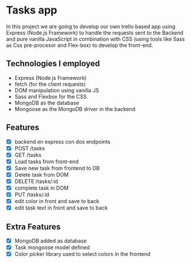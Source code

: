 # Tasks app 

In this project we are going to develop our own trello based app using Express (Node.js Framework) to handle the requests sent to the Backend and pure vanilla JavaScript in combination with CSS (using tools like Sass as Css pre-procesor and Flex-box) to develop the front-end.

## Technologies I employed

- Express (Node.js Framework)
- fetch (for the client requests)
- DOM manipulation using vanilla JS
- Sass and Flexbox for the CSS
- MongoDB as the database
- Mongoose as the MongoDB driver in the backend

## Features

- [x] backend en express con dos endpoints
- [x] POST /tasks
- [x] GET /tasks
- [x] Load tasks from front-end
- [x] Save new task from frontend to DB
- [x] Delete task from DOM
- [x] DELETE /tasks/:id
- [x] complete task in DOM
- [x] PUT /tasks/:id
- [x] edit color in front and save to back
- [x] edit task text in front and save to back

## Extra Features

- [x] MongoDB added as database
- [x] Task mongoose model defined
- [x] Color picker library used to select colors in the frontend